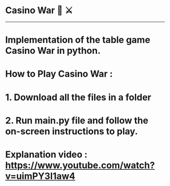 # Casino War 🎰 ⚔️
***
# Implementation of the table game Casino War in python.

# How to Play Casino War :
# 1. Download all the files in a folder
# 2. Run main.py file and follow the on-screen instructions to play.

# Explanation video : https://www.youtube.com/watch?v=uimPY3I1aw4
